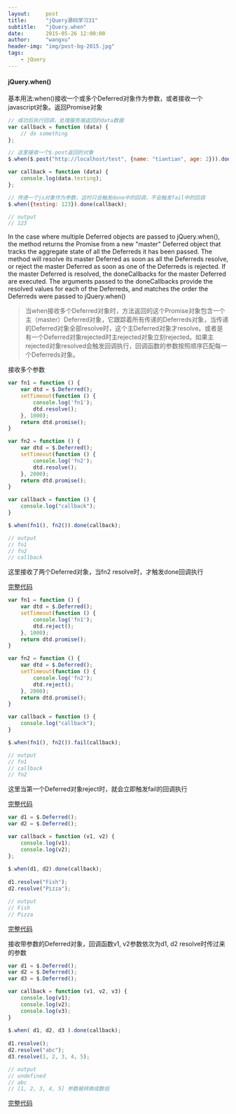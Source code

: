 ```yaml
---
layout:     post
title:      "jQuery源码学习31"
subtitle:   "jQuery.when"
date:       2015-05-26 12:00:00
author:     "wangxu"
header-img: "img/post-bg-2015.jpg"
tags:
    - jQuery
---
```


#### jQuery.when()

基本用法:when()接收一个或多个Deferred对象作为参数，或者接收一个javascript对象。返回Promise对象

```javascript
// 成功后执行回调，处理服务端返回的data数据
var callback = function (data) {
    // do something
};

// 这里接收一个$.post返回的对象
$.when($.post("http://localhost/test", {name: "tiantian", age: 2})).done(callback);
```


```javascript
var callback = function (data) {
    console.log(data.testing);
};

// 传递一个js对象作为参数，这时只会触发done中的回调，不会触发fail中的回调
$.when({testing: 123}).done(callback);

// output
// 123
```

In the case where multiple Deferred objects are passed to jQuery.when(), the method returns the Promise from a new "master" Deferred object that tracks the aggregate state of all the Deferreds it has been passed. The method will resolve its master Deferred as soon as all the Deferreds resolve, or reject the master Deferred as soon as one of the Deferreds is rejected. If the master Deferred is resolved, the doneCallbacks for the master Deferred are executed. The arguments passed to the doneCallbacks provide the resolved values for each of the Deferreds, and matches the order the Deferreds were passed to jQuery.when()

> 当when接收多个Deferred对象时，方法返回的这个Promise对象包含一个主（master）Deferred对象，它跟踪着所有传递的Deferreds对象，当传递的Deferred对象全部resolve时，这个主Deferred对象才resolve。或者是有一个Deferred对象rejected时主rejected对象立刻rejected。如果主rejected对象resolved会触发回调执行，回调函数的参数按照顺序匹配每一个Deferreds对象。


接收多个参数

```javascript
var fn1 = function () {
    var dtd = $.Deferred();
    setTimeout(function () {
        console.log('fn1');
        dtd.resolve();
    }, 1000);
    return dtd.promise();
}

var fn2 = function () {
    var dtd = $.Deferred();
    setTimeout(function () {
        console.log('fn2');
        dtd.resolve();
    }, 2000);
    return dtd.promise();
}

var callback = function () {
    console.log("callback");
}

$.when(fn1(), fn2()).done(callback);

// output
// fn1
// fn2
// callback
```
这里接收了两个Deferred对象，当fn2 resolve时，才触发done回调执行

[完整代码](http://plnkr.co/edit/cmMuEEUYRRavWmHjPC0p)

```javascript
var fn1 = function () {
    var dtd = $.Deferred();
    setTimeout(function () {
        console.log('fn1');
        dtd.reject();
    }, 1000);
    return dtd.promise();
}

var fn2 = function () {
    var dtd = $.Deferred();
    setTimeout(function () {
        console.log('fn2');
        dtd.reject();
    }, 2000);
    return dtd.promise();
}

var callback = function () {
    console.log("callback");
}

$.when(fn1(), fn2()).fail(callback);

// output
// fn1
// callback
// fn2
```
这里当第一个Deferred对象reject时，就会立即触发fail的回调执行

[完整代码](http://plnkr.co/edit/dcokIP1r8lVIDjxbx7k8)

```javascript
var d1 = $.Deferred();
var d2 = $.Deferred();

var callback = function (v1, v2) {
    console.log(v1);
    console.log(v2);
};
 
$.when(d1, d2).done(callback);
 
d1.resolve("Fish");
d2.resolve("Pizza");

// output
// Fish
// Pizza
```

[完整代码](http://plnkr.co/edit/2mSSOZIiaAmAVJQA7CLz)

接收带参数的Deferred对象，回调函数v1, v2参数依次为d1, d2 resolve时传过来的参数

```javascript
var d1 = $.Deferred();
var d2 = $.Deferred();
var d3 = $.Deferred();

var callback = function (v1, v2, v3) {
    console.log(v1);
    console.log(v2);
    console.log(v3);
}
 
$.when( d1, d2, d3 ).done(callback);
 
d1.resolve();
d2.resolve("abc");
d3.resolve(1, 2, 3, 4, 5);

// output
// undefined
// abc
// [1, 2, 3, 4, 5] 参数被转换成数组
```

[完整代码](http://plnkr.co/edit/8IuqtU6ROw8zCgYyHweD)
